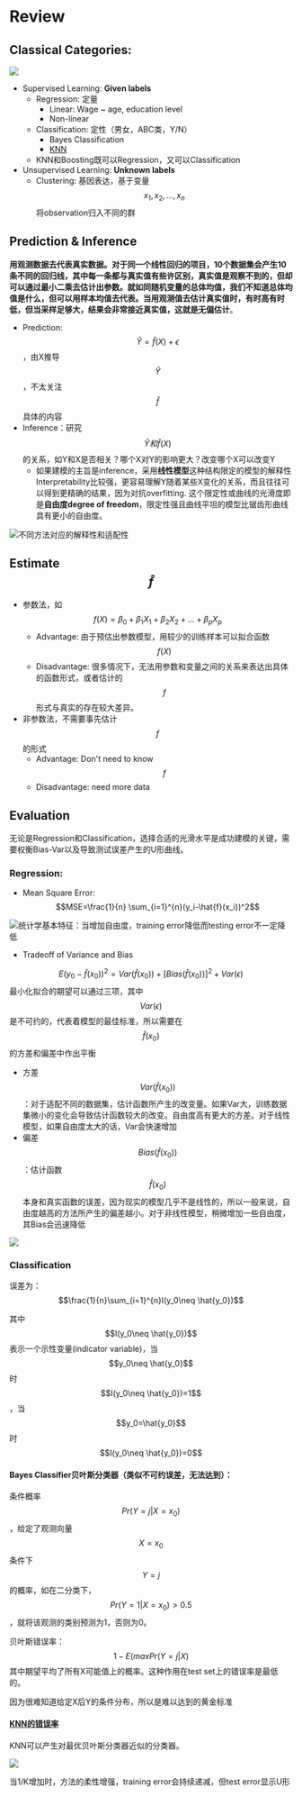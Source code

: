 # Review

## Classical Categories:

![](../.gitbook/assets/image.png)

* Supervised Learning: **Given labels**
  * Regression: 定量
    * Linear: Wage \~ age, education level
    * Non-linear
  * Classification: 定性（男女，ABC类，Y/N）
    * Bayes Classification
    * [KNN](https://app.gitbook.com/@hlj12530/s/stemgene/\~/drafts/-M6g39ffquVIlwbKwRop/statistics/knn)
  * KNN和Boosting既可以Regression，又可以Classification
* Unsupervised Learning: **Unknown labels**
  * Clustering: 基因表达，基于变量 $$x_1, x_2, ...,x_n$$ 将observation归入不同的群

## Prediction & Inference

**用观测数据去代表真实数据。**对于同一个线性回归的项目，10个数据集会产生10条不同的回归线，其中每一条都与真实值有些许区别，真实值是观察不到的，但却可以通过最小二乘去估计出参数。就如同随机变量的总体均值，我们不知道总体均值是什么，但可以用样本均值去代表。当用观测值去估计真实值时，有时高有时低，但当采样足够大，结果会非常接近真实值，这就是**无偏估计**。

* Prediction: $$\hat{Y}=\hat{f}(X)+\epsilon$$ ，由X推导$$\hat{Y}$$，不太关注$$\hat{f}$$具体的内容
* Inference：研究$$\hat{Y}和\hat{f}(X)$$的关系，如Y和X是否相关？哪个X对Y的影响更大？改变哪个X可以改变Y
  * 如果建模的主旨是inference，采用**线性模型**这种结构限定的模型的解释性Interpretability比较强，更容易理解Y随着某些X变化的关系，而且往往可以得到更精确的结果，因为对抗overfitting. 这个限定性或曲线的光滑度即是**自由度degree of freedom**，限定性强且曲线平坦的模型比锯齿形曲线具有更小的自由度。

![不同方法对应的解释性和适配性](<../.gitbook/assets/image (13).png>)

## Estimate $$\hat{f}$$

* 参数法，如 $$f(X)=\beta_0+\beta_1X_1+\beta_2X_2+...+\beta_pX_p$$&#x20;
  * Advantage: 由于预估出参数模型，用较少的训练样本可以拟合函数 $$f(X)$$&#x20;
  * Disadvantage: 很多情况下，无法用参数和变量之间的关系来表达出具体的函数形式，或者估计的 $$f$$ 形式与真实的存在较大差异。
* 非参数法，不需要事先估计$$f$$的形式
  * Advantage: Don't need to know $$f$$
  * Disadvantage: need more data

## Evaluation

无论是Regression和Classification，选择合适的光滑水平是成功建模的关键，需要权衡Bias-Var以及导致测试误差产生的U形曲线。

### Regression:&#x20;

* Mean Square Error: $$MSE=\frac{1}{n} \sum_{i=1}^{n}(y_i-\hat{f}(x_i))^2$$&#x20;

![统计学基本特征：当增加自由度，training error降低而testing error不一定降低](https://firebasestorage.googleapis.com/v0/b/gitbook-x-prod.appspot.com/o/spaces%2F-M6ArfyS6R2h2Ac740eW%2Fuploads%2FtfQdFELOfGJQOvGwOoHu%2Ffile.png?alt=media)

* Tradeoff of Variance and Bias

$$E(y_0-\hat{f}(x_0))^2=Var(\hat{f}(x_0))+[Bias(\hat{f}(x_0))]^2+Var(\epsilon)$$ 最小化拟合的期望可以通过三项，其中$$Var(\epsilon)$$是不可约的，代表着模型的最佳标准，所以需要在$$\hat{f}(x_0)$$的方差和偏差中作出平衡

* 方差$$Var(\hat{f}(x_0))$$：对于适配不同的数据集，估计函数所产生的改变量。如果Var大，训练数据集微小的变化会导致估计函数较大的改变。自由度高有更大的方差。对于线性模型，如果自由度太大的话，Var会快速增加
* 偏差$$Bias(\hat{f}(x_0))$$：估计函数$$\hat{f}(x_0)$$本身和真实函数的误差，因为现实的模型几乎不是线性的，所以一般来说，自由度越高的方法所产生的偏差越小。对于非线性模型，稍微增加一些自由度，其Bias会迅速降低

![](<../.gitbook/assets/image (8).png>)

### Classification

误差为：$$\frac{1}{n}\sum_{i=1}^{n}I(y_0\neq \hat{y_0})$$&#x20;

其中 $$I(y_0\neq \hat{y_0})$$ 表示一个示性变量(indicator variable)，当 $$y_0\neq \hat{y_0}$$ 时$$I(y_0\neq \hat{y_0})=1$$，当$$y_0=\hat{y_0}$$时$$I(y_0\neq \hat{y_0})=0$$

#### Bayes Classifier贝叶斯分类器（类似不可约误差，无法达到）：

条件概率$$Pr(Y=j|X=x_0)$$，给定了观测向量$$X=x_0$$条件下$$Y=j$$的概率，如在二分类下，$$Pr(Y=1|X=x_0)>0.5$$，就将该观测的类别预测为1，否则为0。

贝叶斯错误率： $$1-E(maxPr(Y=j|X)$$ 其中期望平均了所有X可能值上的概率。这种作用在test set上的错误率是最低的。

因为很难知道给定X后Y的条件分布，所以是难以达到的黄金标准

#### [KNN的错误率](https://app.gitbook.com/@hlj12530/s/stemgene/\~/drafts/-M6g\_ZugJIj5OegHlipg/statistics/knn)

KNN可以产生对最优贝叶斯分类器近似的分类器。

![](<../.gitbook/assets/image (27).png>)

当1/K增加时，方法的柔性增强，training error会持续递减，但test error显示U形

